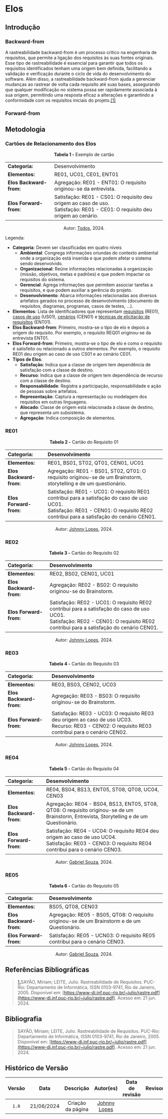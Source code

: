 # Elos

## Introdução

### Backward-from

A rastreabilidade backward-from é um processo crítico na engenharia de requisitos, que permite a ligação dos requisitos às suas fontes originais. Esse tipo de rastreabilidade é essencial para garantir que todos os requisitos identificados tenham uma origem bem definida, facilitando a validação e verificação durante o ciclo de vida do desenvolvimento do software. Além disso, a rastreabilidade backward-from ajuda a gerenciar mudanças ao rastrear de volta cada requisito até suas bases, assegurando que qualquer modificação no sistema possa ser rapidamente associada à sua origem, permitindo uma resposta eficaz a alterações e garantindo a conformidade com os requisitos iniciais do projeto.<a id="RP1" href="#TEC1">[1]</a>

### Forward-from


## Metodologia

### Cartões de Relacionamento dos Elos

<div align="center">
  <strong>Tabela 1 -</strong> Exemplo de cartão
</div>

<div align="center">
  <table>
    <tr>
      <td><strong>Categoria:</strong></td>
      <td>Desenvolvimento</td>
    </tr>
    <tr>
      <td><strong>Elementos:</strong></td>
      <td>RE01, UC01, CE01, ENT01</td>
    </tr>
    <tr>
      <td><strong>Elos Backward-from:</strong></td>
      <td>Agregação: RE01 - ENT01: O requisito originou-se da entrevista.</td>
    </tr>
    <tr>
      <td><strong>Elos Forward-from:</strong></td>
      <td>
        Satisfação: RE01 - CS01: O requisito deu origem ao caso de uso.<br>
        Satisfação: RE01 - CE01: O requisito deu origem ao cenário.
      </td>
    </tr>
  </table>
</div>

<p align="center">Autor: <a href="https://github.com/Requisitos-de-Software/2024.1-Meu-INSS">Todos</a>, 2024.</p>

Legenda:

- **Categoria**: Devem ser classificadas em quatro níveis
    - **Ambiental**: Congrega informações oriundas do contexto ambiental onde a organização está inserida e que podem afetar o sistema sendo desenvolvido.
    - **Organizacional**: Reúne informações relacionadas à organização (missão, objetivos, metas e padrões) e que podem impactar os requisitos do sistema.
    - **Gerencial**: Agrega informações que permitem associar tarefas a requisitos, e que podem auxiliar a gerência do projeto.
    - **Desenvolvimento**: Abarca informações relacionadas aos diversos artefatos gerados no processo de desenvolvimento (documento de requisitos, diagramas, programas, casos de testes, ...).
- **Elementos**: Lista de identificadores que representam [requisitos](https://requisitos-de-software.github.io/2024.1-Meu-INSS/elicitacao/requisitosElicitados/) (RE01), [casos de uso](https://requisitos-de-software.github.io/2024.1-Meu-INSS/modelagem/useCase/) (US01), [cenários](https://requisitos-de-software.github.io/2024.1-Meu-INSS/modelagem/cenarios/) (CEN01) e [técnicas de elicitação de requisitos](https://requisitos-de-software.github.io/2024.1-Meu-INSS/elicitacao/brainStorm/) (ENT01).
- **Elos Backward-from**: Primeiro, mostra-se o tipo de elo e depois a origem do requisito. Por exemplo, o requisito REQ01 originou-se da entrevista ENT01.
- **Elos Forward-from**: Primeiro, mostra-se o tipo de elo e como o requisito é satisfeito ou relacionado a outros elementos. Por exemplo, o requisito RE01 deu origem ao caso de uso CS01 e ao cenário CE01.
- **Tipos de Elos**:
    - **Satisfação**: Indica que a classe de origem tem dependência de satisfação com a classe de destino.
    - **Recurso**: Indica que a classe de origem tem dependência de recurso com a classe de destino.
    - **Responsabilidade**: Registra a participação, responsabilidade e ação de pessoas sobre artefatos.
    - **Representação**: Captura a representação ou modelagem dos requisitos em outras linguagens.
    - **Alocado**: Classe de origem está relacionada à classe de destino, que representa um subsistema.
    - **Agregação**: Indica composição de elementos.


### RE01

<div align="center">
  <strong>Tabela 2 -</strong> Cartão do Requisito 01
</div>

<center>

| **Categoria:**           | Desenvolvimento                                   |
|:--|:--|
| **Elementos:**           | RE01, BS01, ST02, QT01, CEN01, UC01                           |
| **Elos Backward-from:**  | Agregação: RE01 - BS01, ST02, QT01: O requisito originou-se de um Brainstorm, storytelling e de um questionário. |
| **Elos Forward-from:**   | Satisfação: RE01 - UC01: O requisito RE01 contribui para a satisfação do caso de uso UC01. <br> Satisfação: RE01 - CEN01: O requisito RE02 contribui para a satisfação do cenário CEN01. |

</center>

<p align="center">Autor: <a href="https://github.com/JohnnyLopess">Johnny Lopes</a>, 2024.</p>

### RE02

<div align="center">
  <strong>Tabela 3 -</strong> Cartão do Requisito 02
</div>

<center>

| **Categoria:**           | Desenvolvimento                                   |
|:--|:--|
| **Elementos:**           | RE02, BS02, CEN01, UC01                            |
| **Elos Backward-from:**  | Agregação: RE02 - BS02: O requisito originou-se do Brainstorm. |
| **Elos Forward-from:**   | Satisfação: RE02 - UC01: O requisito RE02 contribui para a satisfação do caso de uso UC01. <br> Satisfação: RE02 - CEN01: O requisito RE02 contribui para a satisfação do cenário CEN01. |

</center>

<p align="center">Autor: <a href="https://github.com/JohnnyLopess">Johnny Lopes</a>, 2024.</p>

### RE03

<div align="center">
  <strong>Tabela 4 -</strong> Cartão do Requisito 03
</div>

<center>

| **Categoria:**           | Desenvolvimento                                   |
|:--|:--|
| **Elementos:**           | RE03, BS03, CEN02, UC03                            |
| **Elos Backward-from:**  | Agregação: RE03 - BS03: O requisito originou-se do Brainstorm. |
| **Elos Forward-from:**   | Satisfação: RE03 - UC03: O requisito RE03 deu origem ao caso de uso UC03. <br> Recurso: RE03 - CEN02: O requisito RE03 contribui para o cenário CEN02. |

</center>

<p align="center">Autor: <a href="https://github.com/JohnnyLopess">Johnny Lopes</a>, 2024.</p>

### RE04

<div align="center">
  <strong>Tabela 5 -</strong> Cartão do Requisito 04
</div>

<center>

| **Categoria:**           | Desenvolvimento                                   |
|:--|:--|
| **Elementos:**           | RE04, BS04, BS13, ENT05, ST08, QT08, UC04, CEN03                           |
| **Elos Backward-from:**  | Agregação: RE04 - BS04, BS13, ENT05, ST08, QT08: O requisito originou-se de um Brainstorm, Entrevista, Storytelling e de um Questionário. |
| **Elos Forward-from:**   | Satisfação: RE04 - UC04: O requisito RE04 deu origem ao caso de uso UC04. <br> Satisfação: RE03 - CEN03: O requisito RE04 contribui para o cenário CEN03. |

</center>

<p align="center">Autor: <a href="https://github.com/GabrielMS00">Gabriel Souza</a>, 2024.</p>

### RE05

<div align="center">
  <strong>Tabela 6 -</strong> Cartão do Requisito 05
</div>

<center>

| **Categoria:**           | Desenvolvimento                                   |
|:--|:--|
| **Elementos:**           | BS05, QT08, CEN03                           |
| **Elos Backward-from:**  | Agregação: RE05 - BS05, QT08: O requisito originou-se de um Brainstorm e de um Questionário. |
| **Elos Forward-from:**   | Satisfação: RE05 - UCN03: O requisito RE05 contribui para o cenário CEN03. |

</center>

<p align="center">Autor: <a href="https://github.com/GabrielMS00">Gabriel Souza</a>, 2024.</p>

## Referências Bibliográficas
> <a id="RP1" href="#TEC1">1.</a>SAYÃO, Miriam; LEITE, Julio. Rastreabilidade de Requisitos. PUC-Rio: Departamento de Informática, ISSN 0103-9741, Rio de Janeiro, 2005. Disponível em: [https://www-di.inf.puc-rio.br/~julio/rastre.pdf](https://www-di.inf.puc-rio.br/~julio/rastre.pdf). Acesso em: 21 jun. 2024.

## Bibliografia
> </a> SAYÃO, Miriam; LEITE, Julio. Rastreabilidade de Requisitos. PUC-Rio: Departamento de Informática, ISSN 0103-9741, Rio de Janeiro, 2005. Disponível em: [https://www-di.inf.puc-rio.br/~julio/rastre.pdf](https://www-di.inf.puc-rio.br/~julio/rastre.pdf). Acesso em: 21 jun. 2024.

## Histórico de Versão
| Versão | Data | Descrição | Autor(es) | Data de revisão | Revisor(es) |
| :-: | :-: | :-: | :-: | :-: | :-: |
| `1.0` | 21/06/2024  | Criação da página | [Johnny Lopes](https://github.com/JohnnyLopess) |  |  |
